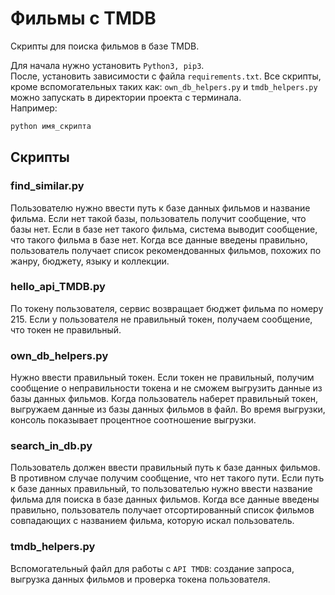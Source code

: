 # Фильмы с TMDB

Скрипты для поиска фильмов в базе TMDB.</br>

Для начала нужно установить `Python3, pip3`.</br>
После, установить зависимости с файла `requirements.txt`.
Все скрипты, кроме вспомогательных таких как: `own_db_helpers.py` и `tmdb_helpers.py` можно запускать в директории проекта с терминала.</br>
Например:

```python
python имя_скрипта
```

## Скрипты

### find_similar.py
Пользователю нужно ввести путь к базе данных фильмов и название фильма.
Ecли нет такой базы, пользователь получит сообщение, что базы нет.
Если в базе нет такого фильма, система выводит сообщение, что такого фильма в базе нет.
Когда все данные введены правильно, пользователь получает список рекомендованных фильмов, похожих по жанру, бюджету, языку и коллекции.


### hello_api_TMDB.py
По токену пользователя, сервис возвращает бюджет фильма по номеру 215. 
Если у пользователя не правильный токен, получаем сообщение, что токен не правильный.


### own_db_helpers.py
Нужно ввести правильный токен. 
Если токен не правильный, получим сообщение о неправильности токена и не сможем выгрузить данные из базы данных фильмов.
Когда пользователь наберет правильный токен, выгружаем данные из базы данных фильмов в файл.
Во время выгрузки, консоль показывает процентное соотношение выгрузки.


### search_in_db.py
Пользователь должен ввести правильный путь к базе данных фильмов. 
В противном случае получим сообщение, что нет такого пути.
Если путь к базе данных правильный, то пользователью нужно ввести название фильма для поиска в базе данных фильмов. 
Когда все данные введены правильно, пользователь получает отсортированный список фильмов совпадающих с названием фильма, которую искал пользователь.


### tmdb_helpers.py
Вспомогательный файл для работы с `API TMDB`: создание запроса, выгрузка данных фильмов и проверка токена пользователя.

